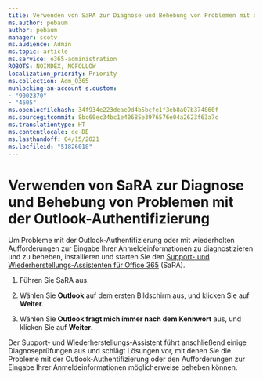 ```yaml
---
title: Verwenden von SaRA zur Diagnose und Behebung von Problemen mit der Outlook-Authentifizierung
ms.author: pebaum
author: pebaum
manager: scotv
ms.audience: Admin
ms.topic: article
ms.service: o365-administration
ROBOTS: NOINDEX, NOFOLLOW
localization_priority: Priority
ms.collection: Adm_O365
munlocking-an-account s.custom:
- "9002370"
- "4605"
ms.openlocfilehash: 34f934e223deae9d4b5bcfe1f3eb8a07b374860f
ms.sourcegitcommit: 8bc60ec34bc1e40685e3976576e04a2623f63a7c
ms.translationtype: HT
ms.contentlocale: de-DE
ms.lasthandoff: 04/15/2021
ms.locfileid: "51826018"
---
```

# <a name="use-sara-to-diagnose-and-resolve-outlook-authentication-issues"></a>Verwenden von SaRA zur Diagnose und Behebung von Problemen mit der Outlook-Authentifizierung

Um Probleme mit der Outlook-Authentifizierung oder mit wiederholten Aufforderungen zur Eingabe Ihrer Anmeldeinformationen zu diagnostizieren und zu beheben, installieren und starten Sie den [Support- und Wiederherstellungs-Assistenten für Office 365](https://diagnostics.office.com/#/) (SaRA).

1. Führen Sie SaRA aus.

2. Wählen Sie **Outlook** auf dem ersten Bildschirm aus, und klicken Sie auf **Weiter**.

3. Wählen Sie **Outlook fragt mich immer nach dem Kennwort** aus, und klicken Sie auf **Weiter**.

Der Support- und Wiederherstellungs-Assistent führt anschließend einige Diagnoseprüfungen aus und schlägt Lösungen vor, mit denen Sie die Probleme mit der Outlook-Authentifizierung oder den Aufforderungen zur Eingabe Ihrer Anmeldeinformationen möglicherweise beheben können.
